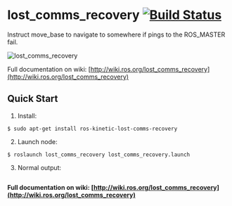 # lost_comms_recovery [![Build Status](http://build.ros.org/buildStatus/icon?job=Kbin_uX64__lost_comms_recovery__ubuntu_xenial_amd64__binary)](http://build.ros.org/job/Kbin_uX64__lost_comms_recovery__ubuntu_xenial_amd64__binary)

Instruct move_base to navigate to somewhere if pings to the ROS_MASTER fail.

![lost_comms_recovery](http://wiki.ros.org/lost_comms_recovery?action=AttachFile&do=get&target=mars.png "mars")

Full documentation on wiki: [http://wiki.ros.org/lost_comms_recovery](http://wiki.ros.org/lost_comms_recovery)

## Quick Start

1. Install:

```
$ sudo apt-get install ros-kinetic-lost-comms-recovery
```
2. Launch node:

```
$ roslaunch lost_comms_recovery lost_comms_recovery.launch
```

3. Normal output:

```

```

**Full documentation on wiki: [http://wiki.ros.org/lost_comms_recovery](http://wiki.ros.org/lost_comms_recovery)**
